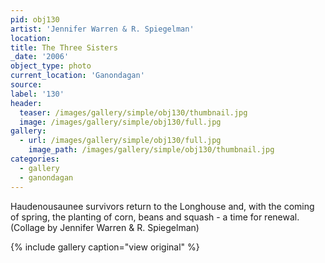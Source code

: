 ```yaml
---
pid: obj130
artist: 'Jennifer Warren & R. Spiegelman'
location:
title: The Three Sisters
_date: '2006'
object_type: photo
current_location: 'Ganondagan'
source:
label: '130'
header:
  teaser: /images/gallery/simple/obj130/thumbnail.jpg
  image: /images/gallery/simple/obj130/full.jpg
gallery:
  - url: /images/gallery/simple/obj130/full.jpg
    image_path: /images/gallery/simple/obj130/thumbnail.jpg
categories:
  - gallery
  - ganondagan
---
```

Haudenousaunee survivors return to the Longhouse and, with the coming of spring, the planting of corn, beans and squash - a time for renewal. (Collage by Jennifer Warren & R. Spiegelman)

{% include gallery caption="view original" %}
